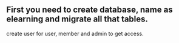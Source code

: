 ## First you need to create database, name as elearning and migrate all that tables.

create user for user, member and admin to get access.
